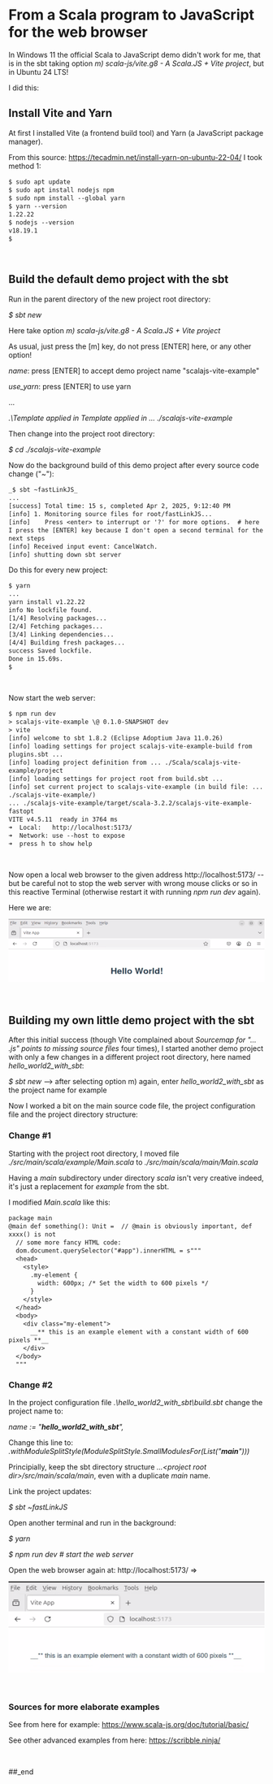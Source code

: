 # From a Scala program to JavaScript for the web browser

In Windows 11 the official Scala to JavaScript demo didn't work for me, that is in the sbt taking option _m) scala-js/vite.g8 - A Scala.JS + Vite project_, but in Ubuntu 24 LTS!

I did this:

## Install Vite and Yarn

At first I installed Vite (a frontend build tool) and Yarn (a JavaScript package manager).

From this source: https://tecadmin.net/install-yarn-on-ubuntu-22-04/ I took method 1:

```
$ sudo apt update
$ sudo apt install nodejs npm
$ sudo npm install --global yarn
$ yarn --version
1.22.22
$ nodejs --version
v18.19.1
$
```

<br/>

## Build the default demo project with the sbt

Run in the parent directory of the new project root directory:

_$ sbt new_

Here take option _m) scala-js/vite.g8 - A Scala.JS + Vite project_

As usual, just press the [m] key, do not press [ENTER] here, or any other option!

_name_: press [ENTER] to accept demo project name "scalajs-vite-example"

_use_yarn_: press [ENTER] to use yarn

...

_.\Template applied in Template applied in ... ./scalajs-vite-example_

Then change into the project root directory:

_$ cd ./scalajs-vite-example_

Now do the background build of this demo project after every source code change ("~"):

```
_$ sbt ~fastLinkJS_
...
[success] Total time: 15 s, completed Apr 2, 2025, 9:12:40 PM
[info] 1. Monitoring source files for root/fastLinkJS...
[info]    Press <enter> to interrupt or '?' for more options.  # here I press the [ENTER] key because I don't open a second terminal for the next steps
[info] Received input event: CancelWatch.
[info] shutting down sbt server
```

Do this for every new project:

```
$ yarn
...
yarn install v1.22.22
info No lockfile found.
[1/4] Resolving packages...
[2/4] Fetching packages...
[3/4] Linking dependencies...
[4/4] Building fresh packages...
success Saved lockfile.
Done in 15.69s.
$
```

<br/>

Now start the web server:

```
$ npm run dev
> scalajs-vite-example \@ 0.1.0-SNAPSHOT dev
> vite
[info] welcome to sbt 1.8.2 (Eclipse Adoptium Java 11.0.26)
[info] loading settings for project scalajs-vite-example-build from plugins.sbt ...
[info] loading project definition from ... ./Scala/scalajs-vite-example/project
[info] loading settings for project root from build.sbt ...
[info] set current project to scalajs-vite-example (in build file: ... ./scalajs-vite-example/)
... ./scalajs-vite-example/target/scala-3.2.2/scalajs-vite-example-fastopt
VITE v4.5.11  ready in 3764 ms
➜  Local:   http://localhost:5173/
➜  Network: use --host to expose
➜  press h to show help
```

<br/>

Now open a local web browser to the given address http://localhost:5173/ -- but be careful not to stop the web server with wrong mouse clicks or so in this reactive Terminal (otherwise restart it with running _npm run dev_ again).

Here we are:

![plot](https://github.com/practicalcomputerscience/MicrobenchmarkGPHLlanguages/blob/main/03%20-%20source%20code/01%20-%20imperative%20languages/Scala/Running%20and%20building%20Scala%20programs%20-%20baby%20steps/hello_world_from_vite.png)

<br/>

## Building my own little demo project with the sbt

After this initial success (though Vite complained about _Sourcemap for "... .js" points to missing source files_ four times), I started another demo project with only a few changes in a different project root directory, here named _hello_world2_with_sbt_:

_$ sbt new_ --> after selecting option m) again, enter _hello_world2_with_sbt_ as the project name for example

<sbt is doing its stuff>

Now I worked a bit on the main source code file, the project configuration file and the project directory structure:

### Change #1

Starting with the project root directory, I moved file _./src/main/scala/example/Main.scala_ to _./src/main/scala/main/Main.scala_

Having a _main_ subdirectory under directory _scala_ isn't very creative indeed, it's just a replacement for _example_ from the sbt.

I modified _Main.scala_ like this:

```
package main
@main def something(): Unit =  // @main is obviously important, def xxxx() is not
  // some more fancy HTML code:
  dom.document.querySelector("#app").innerHTML = s"""
  <head>
    <style>
      .my-element {
        width: 600px; /* Set the width to 600 pixels */
      }
    </style>
  </head>
  <body>
    <div class="my-element">
      __** this is an example element with a constant width of 600 pixels **__
    </div>
  </body>
  """
```

### Change #2

In the project configuration file _.\hello_world2_with_sbt\build.sbt_ change the project name to:

_name := "**hello_world2_with_sbt**",_

Change this line to: _.withModuleSplitStyle(ModuleSplitStyle.SmallModulesFor(List("**main**")))_

Principially, keep the sbt directory structure _...\<project root dir\>/src/main/scala/main_, even with a duplicate _main_ name.

Link the project updates:

_$ sbt ~fastLinkJS_

Open another terminal and run in the background:

_$ yarn_

_$ npm run dev  # start the web server_

Open the web browser again at: http://localhost:5173/ =>

![plot](https://github.com/practicalcomputerscience/MicrobenchmarkGPHLlanguages/blob/main/03%20-%20source%20code/01%20-%20imperative%20languages/Scala/Running%20and%20building%20Scala%20programs%20-%20baby%20steps/hello_world2_with_sbt_from_vite.png)

<br/>

### Sources for more elaborate examples

See from here for example: https://www.scala-js.org/doc/tutorial/basic/

See other advanced examples from here: https://scribble.ninja/

<br/>

##_end
